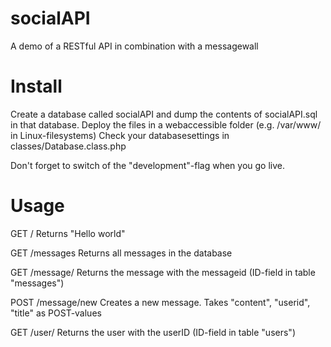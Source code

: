 socialAPI
=========

A demo of a RESTful API in combination with a messagewall

Install
=========

Create a database called socialAPI and dump the contents of socialAPI.sql in that database.
Deploy the files in a webaccessible folder (e.g. /var/www/ in Linux-filesystems)
Check your databasesettings in classes/Database.class.php

Don't forget to switch of the "development"-flag when you go live.

Usage
=========

GET /
Returns "Hello world"

GET /messages
Returns all messages in the database

GET /message/<messageid>
Returns the message with the messageid (ID-field in table "messages")

POST /message/new
Creates a new message. Takes "content", "userid", "title" as POST-values

GET /user/<userid>
Returns the user with the userID (ID-field in table "users")

